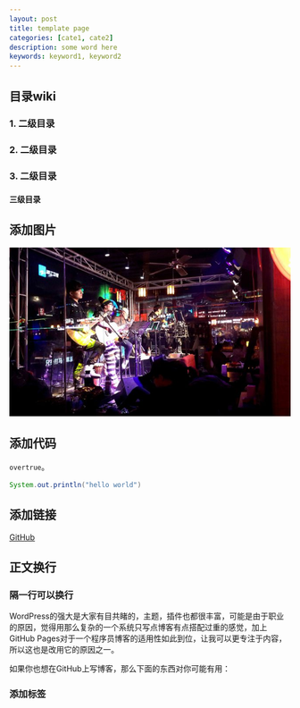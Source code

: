 ```yaml
---
layout: post
title: template page
categories: [cate1, cate2]
description: some word here
keywords: keyword1, keyword2
---
```


## 目录wiki
### 1. 二级目录
### 2. 二级目录
### 3. 二级目录
#### 三级目录
## 添加图片
![Alt text](https://github.com/gongenbo/gongenbo.github.io/raw/master/img/think/beipiao.jpg)
## 添加代码
`overtrue`。

```java
System.out.println("hello world")
```
## 添加链接
[GitHub](https://github.com/gongenbo)
## 正文换行
### 隔一行可以换行

WordPress的强大是大家有目共睹的，主题，插件也都很丰富，可能是由于职业的原因，觉得用那么复杂的一个系统只写点博客有点搭配过重的感觉，加上GitHub Pages对于一个程序员博客的适用性如此到位，让我可以更专注于内容，所以这也是改用它的原因之一。

如果你也想在GitHub上写博客，那么下面的东西对你可能有用：

### 添加标签

